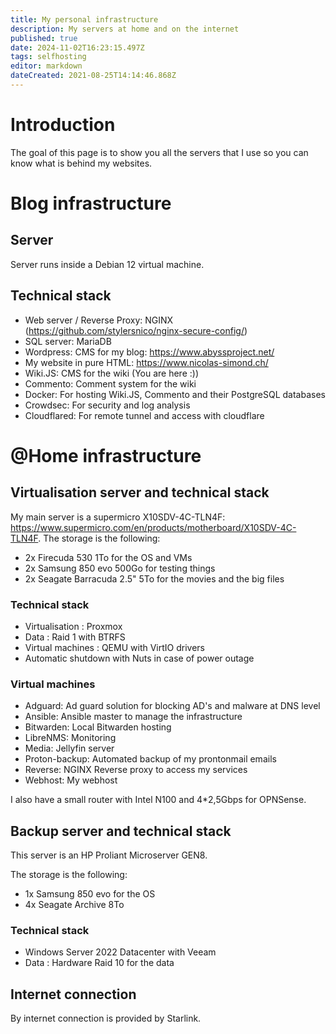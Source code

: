 ```yaml
---
title: My personal infrastructure
description: My servers at home and on the internet
published: true
date: 2024-11-02T16:23:15.497Z
tags: selfhosting
editor: markdown
dateCreated: 2021-08-25T14:14:46.868Z
---
```


# Introduction
The goal of this page is to show you all the servers that I use so you can know what is behind my websites.


# Blog infrastructure

## Server

Server runs inside a Debian 12 virtual machine.


## Technical stack

- Web server / Reverse Proxy: NGINX (https://github.com/stylersnico/nginx-secure-config/)
- SQL server: MariaDB
- Wordpress: CMS for my blog: https://www.abyssproject.net/
- My website in pure HTML: https://www.nicolas-simond.ch/
- Wiki.JS: CMS for the wiki (You are here :))
- Commento: Comment system for the wiki
- Docker: For hosting Wiki.JS, Commento and their PostgreSQL databases
- Crowdsec: For security and log analysis
- Cloudflared: For remote tunnel and access with cloudflare


# @Home infrastructure

## Virtualisation server and technical stack
My main server is a supermicro X10SDV-4C-TLN4F: https://www.supermicro.com/en/products/motherboard/X10SDV-4C-TLN4F.
The storage is the following: 
- 2x Firecuda 530 1To for the OS and VMs
- 2x Samsung 850 evo 500Go for testing things
- 2x Seagate Barracuda 2.5" 5To for the movies and the big files

### Technical stack

- Virtualisation : Proxmox
- Data : Raid 1 with BTRFS
- Virtual machines : QEMU with VirtIO drivers
- Automatic shutdown with Nuts in case of power outage

### Virtual machines

- Adguard: Ad guard solution for blocking AD's and malware at DNS level
- Ansible: Ansible master to manage the infrastructure
- Bitwarden: Local Bitwarden hosting
- LibreNMS: Monitoring
- Media: Jellyfin server
- Proton-backup: Automated backup of my prontonmail emails
- Reverse: NGINX Reverse proxy to access my services
- Webhost: My webhost

I also have a small router with Intel N100 and 4*2,5Gbps for OPNSense.

## Backup server and technical stack

This server is an HP Proliant Microserver GEN8.

The storage is the following: 
- 1x Samsung 850 evo for the OS
- 4x Seagate Archive 8To

### Technical stack

- Windows Server 2022 Datacenter with Veeam
- Data : Hardware Raid 10 for the data


## Internet connection

By internet connection is provided by Starlink.